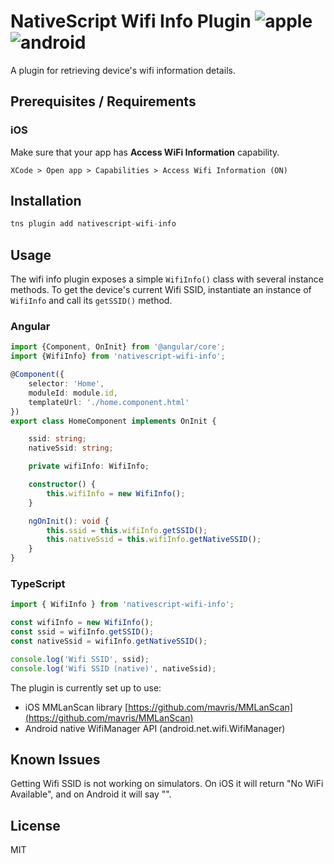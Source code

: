 # NativeScript Wifi Info Plugin ![apple](https://cdn3.iconfinder.com/data/icons/picons-social/57/16-apple-32.png) ![android](https://cdn4.iconfinder.com/data/icons/logos-3/228/android-32.png)

A plugin for retrieving device's wifi information details.

## Prerequisites / Requirements

### iOS

Make sure that your app has **Access WiFi Information** capability.

`XCode > Open app > Capabilities > Access Wifi Information (ON)` 

## Installation

``` JavaScript
tns plugin add nativescript-wifi-info
```

## Usage 

The wifi info plugin exposes a simple `WifiInfo()` class with several instance methods. To get the device's current Wifi SSID, instantiate an instance of `WifiInfo` and call its `getSSID()` method.

### Angular

``` TypeScript
import {Component, OnInit} from '@angular/core';
import {WifiInfo} from 'nativescript-wifi-info';

@Component({
    selector: 'Home',
    moduleId: module.id,
    templateUrl: './home.component.html'
})
export class HomeComponent implements OnInit {

    ssid: string;
    nativeSsid: string;

    private wifiInfo: WifiInfo;

    constructor() {
        this.wifiInfo = new WifiInfo();
    }

    ngOnInit(): void {
        this.ssid = this.wifiInfo.getSSID();
        this.nativeSsid = this.wifiInfo.getNativeSSID();
    }
}
```

### TypeScript

``` TypeScript
import { WifiInfo } from 'nativescript-wifi-info';

const wifiInfo = new WifiInfo();
const ssid = wifiInfo.getSSID();
const nativeSsid = wifiInfo.getNativeSSID();

console.log('Wifi SSID', ssid);
console.log('Wifi SSID (native)', nativeSsid);
```

The plugin is currently set up to use:

* iOS MMLanScan library [https://github.com/mavris/MMLanScan](https://github.com/mavris/MMLanScan)
* Android native WifiManager API (android.net.wifi.WifiManager)


## Known Issues

Getting Wifi SSID is not working on simulators. On iOS it will return "No WiFi Available", 
and on Android it will say "<unknown ssid>".


## License

MIT
